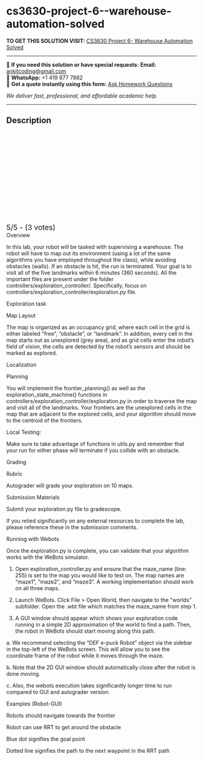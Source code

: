 # cs3630-project-6--warehouse-automation-solved
**TO GET THIS SOLUTION VISIT:** [CS3630 Project 6- Warehouse Automation Solved](https://www.ankitcodinghub.com/product/cs3630-3630-intro-to-robotics-and-perception-solved/)


---

📩 **If you need this solution or have special requests:** **Email:** ankitcoding@gmail.com  
📱 **WhatsApp:** +1 419 877 7882  
📄 **Get a quote instantly using this form:** [Ask Homework Questions](https://www.ankitcodinghub.com/services/ask-homework-questions/)

*We deliver fast, professional, and affordable academic help.*

---

<h2>Description</h2>



<div class="kk-star-ratings kksr-auto kksr-align-center kksr-valign-top" data-payload="{&quot;align&quot;:&quot;center&quot;,&quot;id&quot;:&quot;126749&quot;,&quot;slug&quot;:&quot;default&quot;,&quot;valign&quot;:&quot;top&quot;,&quot;ignore&quot;:&quot;&quot;,&quot;reference&quot;:&quot;auto&quot;,&quot;class&quot;:&quot;&quot;,&quot;count&quot;:&quot;3&quot;,&quot;legendonly&quot;:&quot;&quot;,&quot;readonly&quot;:&quot;&quot;,&quot;score&quot;:&quot;5&quot;,&quot;starsonly&quot;:&quot;&quot;,&quot;best&quot;:&quot;5&quot;,&quot;gap&quot;:&quot;4&quot;,&quot;greet&quot;:&quot;Rate this product&quot;,&quot;legend&quot;:&quot;5\/5 - (3 votes)&quot;,&quot;size&quot;:&quot;24&quot;,&quot;title&quot;:&quot;CS3630 Project 6- Warehouse Automation Solved&quot;,&quot;width&quot;:&quot;138&quot;,&quot;_legend&quot;:&quot;{score}\/{best} - ({count} {votes})&quot;,&quot;font_factor&quot;:&quot;1.25&quot;}">

<div class="kksr-stars">

<div class="kksr-stars-inactive">
            <div class="kksr-star" data-star="1" style="padding-right: 4px">


<div class="kksr-icon" style="width: 24px; height: 24px;"></div>
        </div>
            <div class="kksr-star" data-star="2" style="padding-right: 4px">


<div class="kksr-icon" style="width: 24px; height: 24px;"></div>
        </div>
            <div class="kksr-star" data-star="3" style="padding-right: 4px">


<div class="kksr-icon" style="width: 24px; height: 24px;"></div>
        </div>
            <div class="kksr-star" data-star="4" style="padding-right: 4px">


<div class="kksr-icon" style="width: 24px; height: 24px;"></div>
        </div>
            <div class="kksr-star" data-star="5" style="padding-right: 4px">


<div class="kksr-icon" style="width: 24px; height: 24px;"></div>
        </div>
    </div>

<div class="kksr-stars-active" style="width: 138px;">
            <div class="kksr-star" style="padding-right: 4px">


<div class="kksr-icon" style="width: 24px; height: 24px;"></div>
        </div>
            <div class="kksr-star" style="padding-right: 4px">


<div class="kksr-icon" style="width: 24px; height: 24px;"></div>
        </div>
            <div class="kksr-star" style="padding-right: 4px">


<div class="kksr-icon" style="width: 24px; height: 24px;"></div>
        </div>
            <div class="kksr-star" style="padding-right: 4px">


<div class="kksr-icon" style="width: 24px; height: 24px;"></div>
        </div>
            <div class="kksr-star" style="padding-right: 4px">


<div class="kksr-icon" style="width: 24px; height: 24px;"></div>
        </div>
    </div>
</div>


<div class="kksr-legend" style="font-size: 19.2px;">
            5/5 - (3 votes)    </div>
    </div>
Overview

In this lab, your robot will be tasked with supervising a warehouse. The robot will have to map out its environment (using a lot of the same algorithms you have employed throughout the class), while avoiding obstacles (walls). If an obstacle is hit, the run is terminated. Your goal is to visit all of the five landmarks within 6 minutes (360 seconds). All the important files are present under the folder controllers/exploration_controller/. Specifically, focus on controllers/exploration_controller/exploration.py file.

Exploration task

Map Layout

The map is organized as an occupancy grid, where each cell in the grid is either labeled “free”, “obstacle”, or “landmark”. In addition, every cell in the map starts out as unexplored (grey area), and as grid cells enter the robot’s field of vision, the cells are detected by the robot’s sensors and should be marked as explored.

Localization

Planning

You will implement the frontier_planning() as well as the exploration_state_machine() functions in controllers/exploration_controller/exploration.py in order to traverse the map and visit all of the landmarks. Your frontiers are the unexplored cells in the map that are adjacent to the explored cells, and your algorithm should move to the centroid of the frontiers.

Local Testing:

Make sure to take advantage of functions in utils.py and remember that your run for either phase will terminate if you collide with an obstacle.

Grading

Rubric

Autograder will grade your exploration on 10 maps.

Submission Materials

Submit your exploration.py file to gradescope.

If you relied significantly on any external resources to complete the lab, please reference these in the submission comments.

Running with Webots

Once the exploration.py is complete, you can validate that your algorithm works with the WeBots simulator.

1. Open exploration_controller.py and ensure that the maze_name (line: 255) is set to the map you would like to test on. The map names are “maze1”, “maze2”, and “maze3”. A working implementation should work on all three maps.

2. Launch WeBots. Click File &gt; Open World, then navigate to the “worlds” subfolder. Open the .wbt file which matches the maze_name from step 1.

3. A GUI window should appear which shows your exploration code running in a simple 2D approximation of the world to find a path. Then, the robot in WeBots should start moving along this path.

a. We recommend selecting the “DEF e-puck Robot” object via the sidebar in the top-left of the WeBots screen. This will allow you to see the coordinate frame of the robot while it moves through the maze.

b. Note that the 2D GUI window should automatically close after the robot is done moving.

c. Also, the webots execution takes significantly longer time to run compared to GUI and autograder version.

Examples (Robot-GUI)

Robots should navigate towards the frontier

Robot can use RRT to get around the obstacle

Blue dot signifies the goal point

Dotted line signifies the path to the next waypoint in the RRT path
